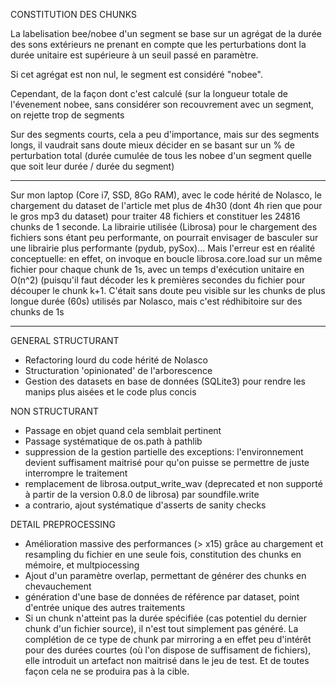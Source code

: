 CONSTITUTION DES CHUNKS

La labelisation bee/nobee d'un segment se base sur un agrégat de la durée des sons extérieurs ne prenant en compte que les perturbations dont la durée unitaire est supérieure à un seuil passé en paramètre.

Si cet agrégat est non nul, le segment est considéré "nobee".

Cependant, de la façon dont c'est calculé (sur la longueur totale de l'évenement nobee, sans considérer son recouvrement avec un segment, on rejette trop de segments

Sur des segments courts, cela a peu d'importance, mais sur des segments longs, il vaudrait sans doute mieux décider en se basant sur un % de perturbation total (durée cumulée de tous les nobee d'un segment quelle que soit leur durée / durée du segment)

---------------------------------------------------------------------------------------------------------------------



Sur mon laptop (Core i7, SSD, 8Go RAM), avec le code hérité de Nolasco, le chargement du dataset de l'article met plus de 4h30 (dont 4h rien que pour le gros mp3 du dataset) pour traiter 48 fichiers et constituer les 24816 chunks de 1 seconde.
La librairie utilisée (Librosa) pour le chargement des fichiers sons étant peu performante, on pourrait envisager de basculer sur une librairie plus performante (pydub, pySox)... 
Mais l'erreur est en réalité conceptuelle: en effet, on invoque en boucle librosa.core.load sur un même fichier pour chaque chunk de 1s, avec un temps d'exécution unitaire en O(n^2) (puisqu'il faut décoder les k premières secondes du fichier pour découper le chunk k+1.
C'était sans doute peu visible sur les chunks de plus longue durée (60s) utilisés par Nolasco, mais c'est rédhibitoire sur des chunks de 1s


---------------------------------------------------------------------------------------------------------------------
GENERAL
STRUCTURANT
 - Refactoring lourd du code hérité de Nolasco
 - Structuration 'opinionated' de l'arborescence
 - Gestion des datasets en base de données (SQLite3) pour rendre les manips plus aisées et le code plus concis
 
NON STRUCTURANT
 - Passage en objet quand cela semblait pertinent
 - Passage systématique de os.path à pathlib
 - suppression de la gestion partielle des exceptions: l'environnement devient suffisament maitrisé pour qu'on puisse se permettre de juste interrompre le traitement
 - remplacement de librosa.output_write_wav (deprecated et non supporté à partir de la version 0.8.0 de librosa) par soundfile.write
 - a contrario, ajout systématique d'asserts de sanity checks 

DETAIL
PREPROCESSING
 - Amélioration massive des performances (> x15) grâce au chargement et resampling du fichier en une seule fois, constitution des chunks en mémoire, et multpiocessing
 - Ajout d'un paramètre overlap, permettant de générer des chunks en chevauchement
 - génération d'une base de données de référence par dataset, point d'entrée unique des autres traitements
 - Si un chunk n'atteint pas la durée spécifiée (cas potentiel du dernier chunk d'un fichier source), il n'est tout simplement pas généré. La complétion de ce type de chunk par mirroring a en effet peu d'intérêt pour des durées courtes (où l'on dispose de suffisament de fichiers), elle introduit un artefact non maitrisé dans le jeu de test. Et de toutes façon cela ne se produira pas à la cible.

     
 